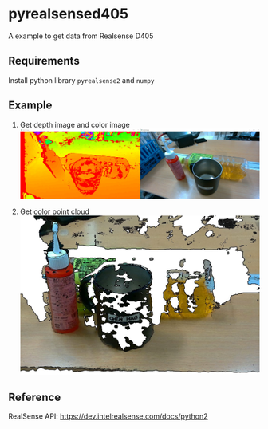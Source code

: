 # pyrealsensed405
A example to get data from Realsense D405

## Requirements 
Install python library `pyrealsense2` and `numpy`

## Example
1. Get depth image and color image
![depth and color image](./depth_color.jpg)

2. Get color point cloud
![depth and color image](./point_cloud.jpg)

## Reference
RealSense API: https://dev.intelrealsense.com/docs/python2
